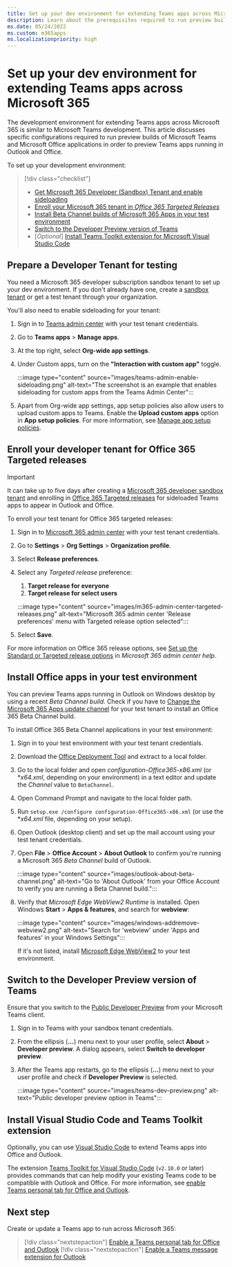 ```yaml
---
title: Set up your dev environment for extending Teams apps across Microsoft 365
description: Learn about the prerequisites required to run preview builds for extending your Teams apps across Microsoft 365.
ms.date: 05/24/2022
ms.custom: m365apps
ms.localizationpriority: high
---
```

# Set up your dev environment for extending Teams apps across Microsoft 365

The development environment for extending Teams apps across Microsoft 365 is similar to Microsoft Teams development. This article discusses specific configurations required to run preview builds of Microsoft Teams and Microsoft Office applications in order to preview Teams apps running in Outlook and Office.

To set up your development environment:

> [!div class="checklist"]
>
> * [Get Microsoft 365 Developer (Sandbox) Tenant and enable sideloading](#prepare-a-developer-tenant-for-testing)
> * [Enroll your Microsoft 365 tenant in *Office 365 Targeted Releases*](#enroll-your-developer-tenant-for-office-365-targeted-releases)
> * [Install Beta Channel builds of Microsoft 365 Apps in your test environment](#install-office-apps-in-your-test-environment)
> * [Switch to the Developer Preview version of Teams](#switch-to-the-developer-preview-version-of-teams)
> * [*Optional*] [Install Teams Toolkit extension for Microsoft Visual Studio Code](#install-visual-studio-code-and-teams-toolkit-extension)

## Prepare a Developer Tenant for testing

You need a Microsoft 365 developer subscription sandbox tenant to set up your dev environment. If you don't already have one, create a [sandbox tenant](/office/developer-program/microsoft-365-developer-program-get-started) or get a test tenant through your organization.

You'll also need to enable sideloading for your tenant:

 1. Sign in to [Teams admin center](https://admin.teams.microsoft.com/dashboard) with your test tenant credentials.

 1. Go to **Teams apps** > **Manage apps**.

 1. At the top right, select **Org-wide app settings**.

 1. Under Custom apps, turn on the **"Interaction with custom app"** toggle.

    :::image type="content" source="images/teams-admin-enable-sideloading.png" alt-text="The screenshot is an example that enables sideloading for custom apps from the Teams Admin Center":::

 1. Apart from Org-wide app settings, app setup policies also allow users to upload custom apps to Teams. Enable the **Upload custom apps** option in **App setup policies**. For more information, see [Manage app setup policies](/microsoftteams/teams-app-setup-policies).

## Enroll your developer tenant for Office 365 Targeted releases

> [!IMPORTANT]
> It can take up to five days after creating a [Microsoft 365 developer sandbox tenant](/office/developer-program/microsoft-365-developer-program-get-started) and enrolling in [Office 365 Targeted releases](#enroll-your-developer-tenant-for-office-365-targeted-releases) for sideloaded Teams apps to appear in Outlook and Office.

To enroll your test tenant for Office 365 targeted releases:

1. Sign in to [Microsoft 365 admin center](https://admin.microsoft.com) with your test tenant credentials.
1. Go to **Settings** > **Org Settings** > **Organization profile**.
1. Select **Release preferences**.
1. Select any *Targeted release* preference:
    1. **Target release for everyone**
    1. **Target release for select users**

    :::image type="content" source="images/m365-admin-center-targeted-releases.png" alt-text="Microsoft 365 admin center 'Release preferences' menu with Targeted release option selected":::

1. Select **Save**.

For more information on Office 365 release options, see [Set up the Standard or Targeted release options](/microsoft-365/admin/manage/release-options-in-office-365?view=o365-worldwide&preserve-view=true#targeted-release) in *Microsoft 365 admin center help*.

## Install Office apps in your test environment

You can preview Teams apps running in Outlook on Windows desktop by using a recent *Beta Channel build*. Check if you have to [Change the Microsoft 365 Apps update channel](/deployoffice/change-update-channels?WT.mc_id=M365-MVP-5002016) for your test tenant to install an Office 365 Beta Channel build.

To install Office 365 Beta Channel applications in your test environment:

1. Sign in to your test environment with your test tenant credentials.
1. Download the [Office Deployment Tool](https://www.microsoft.com/download/details.aspx?id=49117) and extract to a local folder.
1. Go to the local folder and open *configuration-Office365-x86.xml* (or **x64.xml*, depending on your environment) in a text editor and update the *Channel* value to `BetaChannel`.
1. Open Command Prompt and navigate to the local folder path.
1. Run `setup.exe /configure configuration-Office365-x86.xml` (or use the **x64.xml* file, depending on your setup).
1. Open Outlook (desktop client) and set up the mail account using your test tenant credentials.
1. Open **File** > **Office Account** > **About Outlook** to confirm you're running a Microsoft 365 *Beta Channel* build of Outlook.

    :::image type="content" source="images/outlook-about-beta-channel.png" alt-text="Go to 'About Outlook' from your Office Account to verify you are running a Beta Channel build.":::

1. Verify that *Microsoft Edge WebView2 Runtime* is installed. Open Windows **Start** > **Apps & features**, and search for **webview**:

    :::image type="content" source="images/windows-addremove-webview2.png" alt-text="Search for 'webview' under 'Apps and features' in your Windows Settings":::

    If it's not listed, install [Microsoft Edge WebView2](https://developer.microsoft.com/microsoft-edge/webview2/) to your test environment.

## Switch to the Developer Preview version of Teams

Ensure that you switch to the [Public Developer Preview](../resources/dev-preview/developer-preview-intro.md) from your Microsoft Teams client.

1. Sign in to Teams with your sandbox tenant credentials.
1. From the ellipsis (**...**) menu next to your user profile, select **About** > **Developer preview**. A dialog appears, select **Switch to developer preview**.
1. After the Teams app restarts, go to the ellipsis (**...**) menu next to your user profile and check if **Developer Preview** is selected.

    :::image type="content" source="images/teams-dev-preview.png" alt-text="Public developer preview option in Teams":::

## Install Visual Studio Code and Teams Toolkit extension

Optionally, you can use [Visual Studio Code](https://code.visualstudio.com/) to extend Teams apps into Office and Outlook.

The extension [Teams Toolkit for Visual Studio Code](https://aka.ms/teams-toolkit) (`v2.10.0` or later) provides commands that can help modify your existing Teams code to be compatible with Outlook and Office. For more information, see [enable Teams personal tab for Office and Outlook](extend-m365-teams-personal-tab.md).

## Next step

Create or update a Teams app to run across Microsoft 365:

> [!div class="nextstepaction"]
> [Enable a Teams personal tab for Office and Outlook](extend-m365-teams-personal-tab.md)
> [!div class="nextstepaction"]
> [Enable a Teams message extension for Outlook](extend-m365-teams-message-extension.md)
